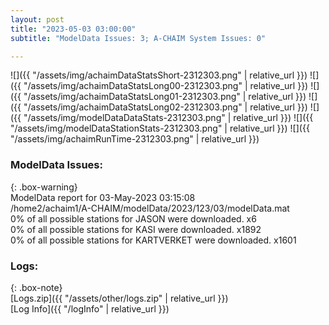 ```yaml
---
layout: post
title: "2023-05-03 03:00:00"
subtitle: "ModelData Issues: 3; A-CHAIM System Issues: 0"

---
```


![]({{ "/assets/img/achaimDataStatsShort-2312303.png" | relative_url }})
![]({{ "/assets/img/achaimDataStatsLong00-2312303.png" | relative_url }})
![]({{ "/assets/img/achaimDataStatsLong01-2312303.png" | relative_url }})
![]({{ "/assets/img/achaimDataStatsLong02-2312303.png" | relative_url }})
![]({{ "/assets/img/modelDataDataStats-2312303.png" | relative_url }})
![]({{ "/assets/img/modelDataStationStats-2312303.png" | relative_url }})
![]({{ "/assets/img/achaimRunTime-2312303.png" | relative_url }})


### ModelData Issues:  
  
{: .box-warning}  
 ModelData report for 03-May-2023 03:15:08   
 /home2/achaim1/A-CHAIM/modelData/2023/123/03/modelData.mat   
 0% of all possible stations for JASON were downloaded. x6   
 0% of all possible stations for KASI were downloaded. x1892   
 0% of all possible stations for KARTVERKET were downloaded. x1601   
  


### Logs:  
  
{: .box-note}  
[Logs.zip]({{ "/assets/other/logs.zip" | relative_url }})  
[Log Info]({{ "/logInfo" | relative_url }})  
